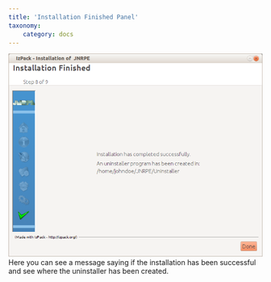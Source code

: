 ```yaml
---
title: 'Installation Finished Panel'
taxonomy:
    category: docs
---
```


![](finished.png)
Here you can see a message saying if the installation has been successful and see where the uninstaller has been created.